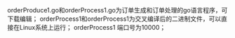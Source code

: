 orderProduce1.go和orderProcess1.go为订单生成和订单处理的go语言程序，可下载编辑；
orderProcess1和orderProcess1为交叉编译后的二进制文件，可以直接在Linux系统上运行；
orderProcess1 端口号为10000；
